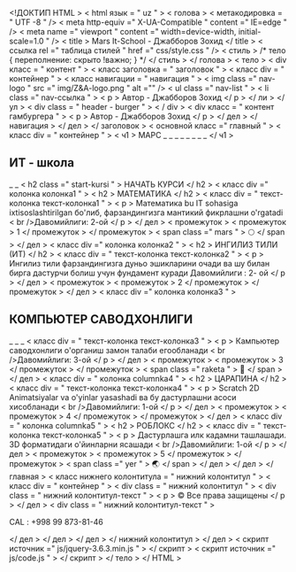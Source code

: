 <!ДОКТИП HTML >
< html  язык = " uz " >
    < голова >
        < метакодировка  = " UTF -8 " />
        < meta  http-equiv =" X-UA-Compatible " content =" IE=edge " />
        < meta  name =" viewport " content =" width=device-width, initial-scale=1.0 " />
        < title > Mars It-School - Джабборов Зохид </ title >
        < ссылка  rel =" таблица стилей " href =" css/style.css " />
        < стиль >
            /* тело {
                переполнение: скрыто !важно;
            } */
        </ стиль >
    </ голова >
    < тело >
        < div  класс = " контент " >
            < класс заголовка  = " заголовок " >
                < класс div  = " контейнер " >
                    < класс навигации  = " навигация " >
                        < img  class =" nav-logo " src =" img/Z&A-logo.png " alt ="" />
                        < ul  class =" nav-list " >
                            < li  class =" nav-ссылка " >
                                < p > Автор - Джабборов Зохид </ p >
                            </ ли >
                        </ ул >
                        < div  class = " header - burger " > <span> </span> < / div >
                        < div  класс = " контент гамбургера " >
                            < p > Автор - Джабборов Зохид </ p >
                        </ дел >
                    </ навигация >
                </ дел >
            </ заголовок >
            < основной  класс =" главный " >
                < класс div  = " контейнер " >
                    < ч1 >
                        МАРС <span> <span> </span> </span> _ _ _ _ _ _ _ _
                    </ ч1 >
                    <h2> ИТ - школа </h2> _ _
                    < h2  class =" start-kursi " > НАЧАТЬ КУРСИ </ h2 >
                    < класс div  =" колонка колонка1 " >
                        < h2 > МАТЕМАТИКА </ h2 >
                        < класс div  = " текст-колонка текст-колонка1 " >
                            < р >
                                Математика bu IT sohasiga ixtisoslashtirilgan
                                бо'либ, фарзандингизга мантикий фикрлашни
                                o'rgatadi < br />Давомийлиги: 2-ой
                            </ р >
                        </ дел >
                        < промежуток > < промежуток > 1 </ промежуток > </ промежуток >
                        < span  class =" mars " > 🌕 </ span >
                    </ дел >
                    < класс div  =" колонка колонка2 " >
                        < h2 > ИНГИЛИЗ ТИЛИ (ИТ) </ h2 >
                        < класс div  = " текст-колонка текст-колонка2 " >
                            < р >
                                Ингилиз тили фарзандингизга дуньо эшикларини
                                очади ва шу билан бирга дастурчи болиш
                                учун фундамент куради Давомийлиги : 2- ой
                            </ р >
                        </ дел >
                        < промежуток > < промежуток > 2 </ промежуток > </ промежуток >
                    </ дел >
                    < класс div  =" колонка колонка3 " >
                        <h2> КОМПЬЮТЕР САВОДХОНЛИГИ </h2> _ _ _
                        < класс div  = " текст-колонка текст-колонка3 " >
                            < р >
                                Кампьютер саводхонлиги о'органиш замон талаби
                                егообланади
                                < br />Давомийлиги: 3-ой
                            </ р >
                        </ дел >
                        < промежуток > < промежуток > 3 </ промежуток > </ промежуток >
                        < span  class =" raketa " > 🚀 </ span >
                    </ дел >
                    < класс div  = " колонка columnka4 " >
                        < h2 > ЦАРАПИНА </ h2 >
                        < класс div  = " текст-колонка текст-колонка4 " >
                            < р >
                                Scratch 2D Animatsiyalar va o'yinlar yasashadi
                                ва бу дастурлашни асоси хисобланади
                                < br />Давомийлиги: 1-ой
                            </ р >
                        </ дел >
                        < промежуток > < промежуток > 4 </ промежуток > </ промежуток >
                    </ дел >
                    < класс div  = " колонка columnka5 " >
                        < h2 > РОБЛОКС </ h2 >
                        < класс div  = " текст-колонка текст-колонка5 " >
                            < р >
                                Дастурлашга илк кадамни ташлашади. 3D
                                форматидаги о'йинларни ясашади
                                < br />Давомийлиги: 1-ой
                            </ р >
                        </ дел >
                        < промежуток > < промежуток > 5 </ промежуток > </ промежуток >
                        < span  class =" yer " > 🌏 </ span >
                    </ дел >
                </ дел >
            </ главная >
            < класс нижнего колонтитула  = " нижний колонтитул " >
                < класс div  = " контейнер " >
                    < div  class = " нижний колонтитул " >
                        < div  class = " нижний колонтитул-текст " >
                            < p > © Все права защищены </ p >
                        </ дел >
                        < div  class = " нижний колонтитул-текст " >
                            <p> CAL : +998 99 873-81-46 </p>
                        </ дел >
                    </ дел >
                </ дел >
            </ нижний колонтитул >
        </ дел >
        < скрипт  источник =" js/jquery-3.6.3.min.js " > </ скрипт >
        < скрипт  источник =" js/code.js " > </ скрипт >
    </ тело >
</ HTML >

